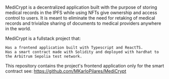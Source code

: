 MediCrypt is a decentralized application built with the purpose of storing medical records in the IPFS while using NFTs give ownership and access control to users. It is meant to eliminate the need for retaking of medical records and trivialize sharing of documents to medical providers anywhere in the world.

MediCrypt is a fullstack project that:

    Has a frontend application built with Typescript and ReactTS.
    Has a smart contract made with Solidity and deployed with hardhat to the Arbitrum Sepolia test network.

This repository contains the project's frontend application only for the smart contract see: https://github.com/MKarloPilares/MediCrypt

